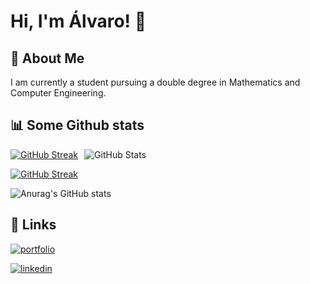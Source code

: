 # Hi, I'm Álvaro! 👋

## 🚀 About Me
I am currently a student pursuing a double degree in Mathematics and Computer Engineering.

## 📊 Some Github stats

<div style="display: flex; gap: 10px; flex-wrap: wrap;">
  <a href="https://git.io/streak-stats">
    <img src="https://streak-stats.demolab.com?user=Alvinceleste2&theme=gruvbox&date_format=M%20j%5B%2C%20Y%5D&card_width=500" alt="GitHub Streak"/>
  </a>
  <img src="https://github-readme-stats.vercel.app/api?username=alvinceleste2&show_icons=true&card_width=500&theme=gruvbox" alt="GitHub Stats"/>
</div>

[![GitHub Streak](https://streak-stats.demolab.com?user=Alvinceleste2&theme=gruvbox&date_format=M%20j%5B%2C%20Y%5D&card_width=500)](https://git.io/streak-stats)

![Anurag's GitHub stats](https://github-readme-stats.vercel.app/api?username=alvinceleste2&show_icons=true&card_width=500&theme=gruvbox)


## 🔗 Links

[![portfolio](https://img.shields.io/badge/my_portfolio-000?style=for-the-badge&logo=ko-fi&logoColor=white)](https://alvinceleste.eu/)

[![linkedin](https://img.shields.io/badge/linkedin-0A66C2?style=for-the-badge&logo=linkedin&logoColor=white)](https://www.linkedin.com/in/alvaro-grande)
